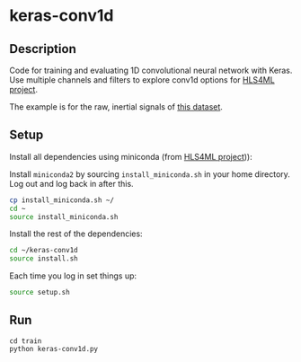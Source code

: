 # keras-conv1d

## Description

Code for training and evaluating 1D convolutional neural network with Keras.  Use multiple channels and filters to explore conv1d options for [HLS4ML project](https://github.com/hls-fpga-machine-learning/keras-training).

The example is for the raw, inertial signals of [this dataset](https://archive.ics.uci.edu/ml/machine-learning-databases/00240/UCI%20HAR%20Dataset.zip).

## Setup

Install all dependencies using miniconda (from [HLS4ML project](https://github.com/hls-fpga-machine-learning/keras-training))):

Install `miniconda2` by sourcing `install_miniconda.sh` in your home directory. Log out and log back in after this.
```bash
cp install_miniconda.sh ~/
cd ~
source install_miniconda.sh
```

Install the rest of the dependencies:
```bash
cd ~/keras-conv1d
source install.sh
```

Each time you log in set things up:
```bash
source setup.sh
```

## Run
```
cd train
python keras-conv1d.py
```

